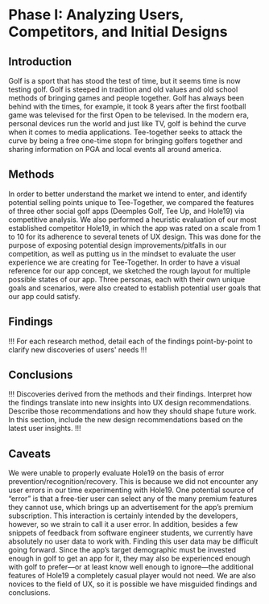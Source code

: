# Phase I: Analyzing Users, Competitors, and Initial Designs

## Introduction

Golf is a sport that has stood the test of time, but it seems time is now testing golf. Golf is steeped in tradition and old values and old school methods of bringing games and people together. Golf has always been behind with the times, for example, it took 8 years after the first football game was televised for the first Open to be televised. In the modern era, personal devices run the world and just like TV, golf is behind the curve when it comes to media applications. Tee-together seeks to attack the curve by being a free one-time stopn for bringing golfers together and sharing information on PGA and local events all around america. 

## Methods

In order to better understand the market we intend to enter, and identify potential selling points unique to Tee-Together, we compared the features of three other social golf apps (Deemples Golf, Tee Up, and Hole19) via competitive analysis. We also performed a heuristic evaluation of our most established competitor Hole19, in which the app was rated on a scale from 1 to 10 for its adherence to several tenets of UX design. This was done for the purpose of exposing potential design improvements/pitfalls in our competition, as well as putting us in the mindset to evaluate the user experience we are creating for Tee-Together. In order to have a visual reference for our app concept, we sketched the rough layout for multiple possible states of our app. Three personas, each with their own unique goals and scenarios, were also created to establish potential user goals that our app could satisfy. 

## Findings

!!! For each research method, detail each of the findings point-by-point to clarify new discoveries of users' needs !!!

## Conclusions

!!! Discoveries derived from the methods and their findings. Interpret how the findings translate into new insights into UX design recommendations. Describe those recommendations and how they should shape future work. In this section, include the new design recommendations based on the latest user insights. !!!

## Caveats
We were unable to properly evaluate Hole19 on the basis of error prevention/recognition/recovery. This is because we did not encounter any user errors in our time experimenting with Hole19. One potential source of “error” is that a free-tier user can select any of the many premium features they cannot use, which brings up an advertisement for the app’s premium subscription. This interaction is certainly intended by the developers, however, so we strain to call it a user error.
In addition, besides a few snippets of feedback from software engineer students, we currently have absolutely no user data to work with. Finding this user data may be difficult going forward. Since the app’s target demographic must be invested enough in golf to get an app for it, they may also be experienced enough with golf to prefer—or at least know well enough to ignore—the additional features of Hole19 a completely casual player would not need. We are also novices to the field of UX, so it is possible we have misguided findings and conclusions.

